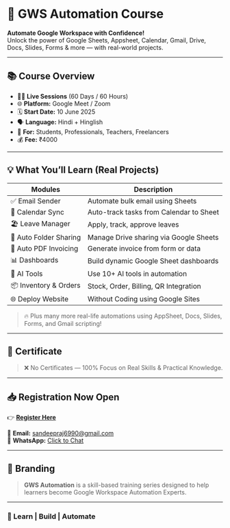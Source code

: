 # 🚀 GWS Automation Course

**Automate Google Workspace with Confidence!**  
Unlock the power of Google Sheets, Appsheet, Calendar, Gmail, Drive, Docs, Slides, Forms & more — with real-world projects.

---

## 📚 Course Overview

- 🧑‍🏫 **Live Sessions** (60 Days / 60 Hours)  
- 🌐 **Platform:** Google Meet / Zoom  
- 🗓️ **Start Date:** 10 June 2025  
- 🗣️ **Language:** Hindi + Hinglish  
- 💼 **For:** Students, Professionals, Teachers, Freelancers  
- 💰 **Fee:** ₹4000  

---

## 💡 What You’ll Learn (Real Projects)

| Modules                | Description                             |
| ---------------------- | --------------------------------------- |
| ✅ Email Sender         | Automate bulk email using Sheets        |
| 📅 Calendar Sync       | Auto-track tasks from Calendar to Sheet |
| 🏖 Leave Manager       | Apply, track, approve leaves            |
| 📂 Auto Folder Sharing | Manage Drive sharing via Google Sheets  |
| 🧾 Auto PDF Invoicing  | Generate invoice from form or data      |
| 📊 Dashboards          | Build dynamic Google Sheet dashboards   |
| 🧠 AI Tools            | Use 10+ AI tools in automation          |
| 📦 Inventory & Orders  | Stock, Order, Billing, QR Integration   |
| 🌐 Deploy Website      | Without Coding using Google Sites       |

> 🔥 Plus many more real-life automations using AppSheet, Docs, Slides, Forms, and Gmail scripting!

---

## 📜 Certificate

> ❌ No Certificates — 100% Focus on Real Skills & Practical Knowledge.

---

## 📥 Registration Now Open

👉 **[Register Here](https://docs.google.com/forms/d/e/1FAIpQLSe_py3o94JsHXAfjQa0vPZtzBvjNc6cDfXvHgVxWnwl5bJenQ/viewform)**

📩 **Email:** [sandeepraj6990@gmail.com](mailto:sandeepraj6990@gmail.com)  
📱 **WhatsApp:** [Click to Chat](https://wa.me/919896125280)

---

## 🪪 Branding

> **GWS Automation** is a skill-based training series designed to help learners become Google Workspace Automation Experts.

---

### 🧠 Learn | Build | Automate
